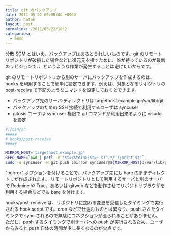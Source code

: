 ```yaml
---
title: git のバックアップ
date: 2011-05-22 00:00:00 +0900
author: hatak
layout: post
permalink: /2011/05/22/1062
categories:
  - memo
---
```


分散 SCM とはいえ、バックアップはあるとうれしいものです。git のリモートリポジトリが破損した場合などに復元元を探すために、誰が持っているのが最新のリビジョンで、、というような作業が発生することは避けたいからです。

git のリモートリポジトリから別のサーバにバックアップを作成するのは、hooks を利用することで簡単に設定できます。例えば、対象となるリポジトリの post-receive で下記のようなコマンドを設定しておくとできます。

* バックアップ先のサーバ:ディレクトリは targethost.example.jp:/var/lib/git
* バックアップのための SSH 接続で利用するユーザは syncuser
* gitosis ユーザは syncuser 権限で git コマンドが利用出来るように visudo を設定

```bash
#!/bin/sh
#####
# hooks/post-receive
#####

MIRROR_HOST='targethost.example.jp'
REPO_NAME=`pwd | perl -e '$t=<stdin>;$t=~ s!^.*/!!;print $t'`
sudo -u syncuser -H git push :mirror syncuser@${MIRROR_HOST}:/var/lib/git/${REPO_NAME}
```

":mirror" オプションを付けることで、バックアップ先にも bare のままディレクトリが作成されます。 リモートリポジトリとして利用するサーバと別のサーバで Redmine や Trac、あるいは gitweb などを動作させてリポジトリブラウザを利用する場合などでも bare を付けます。

hooks/post-receive は、リポジトリに加わる変更を受信したタイミングで実行される hook script です。cron などで仕込むものとは異なり、push されたタイミングで sync されるので無駄にコネクションが張られることがありません。 ただし、push するタイミングで別サーバへの push が実行されるため、ユーザからみると push 自体の時間が少し長くなるのが欠点です。
